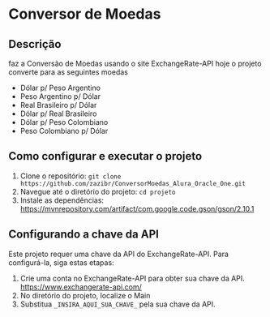 # Conversor de Moedas

## Descrição

faz a Conversão de Moedas usando o site ExchangeRate-API
hoje o projeto converte para as seguintes moedas
- Dólar p/ Peso Argentino
- Peso Argentino p/ Dólar
- Real Brasileiro p/ Dólar
- Dólar p/ Real Brasileiro
- Dólar p/ Peso Colombiano
- Peso Colombiano p/ Dólar


## Como configurar e executar o projeto

1. Clone o repositório: `git clone https://github.com/zazibr/ConversorMoedas_Alura_Oracle_One.git`
2. Navegue até o diretório do projeto: `cd projeto`
3. Instale as dependências:  https://mvnrepository.com/artifact/com.google.code.gson/gson/2.10.1

## Configurando a chave da API

Este projeto requer uma chave da API do ExchangeRate-API. Para configurá-la, siga estas etapas:

1. Crie uma conta no ExchangeRate-API para obter sua chave da API. https://www.exchangerate-api.com/
2. No diretório do projeto, localize o Main 
3. Substitua `_INSIRA_AQUI_SUA_CHAVE_` pela sua chave da API.

